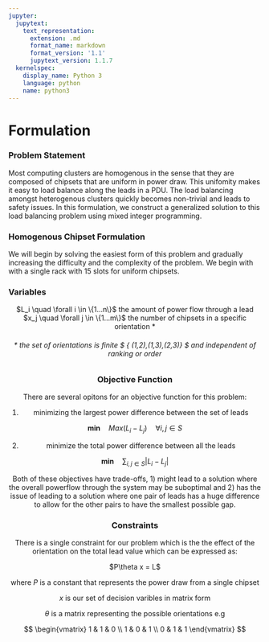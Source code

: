 ```yaml
---
jupyter:
  jupytext:
    text_representation:
      extension: .md
      format_name: markdown
      format_version: '1.1'
      jupytext_version: 1.1.7
  kernelspec:
    display_name: Python 3
    language: python
    name: python3
---
```


# Formulation


### Problem Statement


Most computing clusters are homogenous in the sense that they are composed of chipsets that are uniform in power draw. This unifomity makes it easy to load balance along the leads in a PDU. The load balancing amongst heterogenous clusters quickly becomes non-trivial and leads to safety issues. In this formulation, we construct a generalized solution to this load balancing problem using mixed integer programming.


### Homogenous Chipset Formulation


We will begin by solving the easiest form of this problem and gradually increasing the difficulty and the complexity of the problem. We begin with with a single rack with 15 slots for uniform chipsets.


### Variables


<center>$L_i  \quad \forall i \in \{1...n\}$ the amount of power flow through a lead<center> 
<center>$x_j \quad \forall j \in \{1...m\}$ the number of chipsets in a specific orientation *<center>


###### * the set of orientations is finite $ \{ (1,2),(1,3),(2,3)\} $ and independent of ranking or order


### Objective Function


There are several opitons for an objective function for this problem:

1) minimizing the largest power difference between the set of leads 

$$ \mathbf{min} \quad Max(L_{i}-L_{j}) \quad \forall i,j\in S$$ 

2) minimize the total power difference between all the leads 

$$ \mathbf{min} \quad \sum_{i,j \in S}{|L_{i}-L_{j}|} $$


Both of these objectives have trade-offs, 1) might lead to a solution where the overall powerflow through the system may be suboptimal and 2) has the issue of leading to a solution where one pair of leads has a huge difference to allow for the other pairs to have the smallest possible gap.


### Constraints


There is a single constraint for our problem which is the the effect of the orientation on the total lead value which can be expressed as:

<center>$P\theta x = L$</center>

where $P$ is a constant that represents the power draw from a single chipset

$x$ is our set of decision varibles in matrix form

$\theta$ is a matrix representing the possible orientations e.g 

$$
\begin{vmatrix}
1 & 1 & 0 \\ 
1 & 0 & 1 \\
0 & 1 & 1 
\end{vmatrix}
$$
